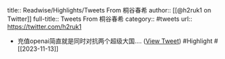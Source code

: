 title:: Readwise/Highlights/Tweets From 桐谷春希
author:: [[@h2ruk1 on Twitter]]
full-title:: Tweets From 桐谷春希
category:: #tweets
url:: https://twitter.com/h2ruk1

- 充值openai简直就是同时对抗两个超级大国.... ([View Tweet](https://twitter.com/h2ruk1/status/1658362135037239297)) #Highlight #[[2023-11-13]]